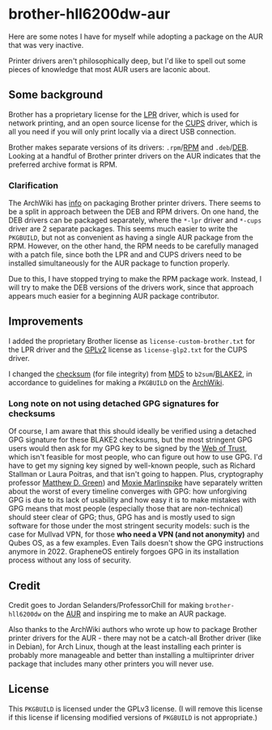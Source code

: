 # brother-hll6200dw-aur

Here are some notes I have for myself while adopting a package on the AUR that
was very inactive.

Printer drivers aren't philosophically deep, but I'd like to spell out some
pieces of knowledge that most AUR users are laconic about.

## Some background

Brother has a proprietary license for the [LPR](https://en.wikipedia.org/wiki/Line_Printer_Daemon_protocol)
driver, which is used for network printing, and an open source license for the
[CUPS](https://en.wikipedia.org/wiki/CUPS) driver, which is all you need if you
will only print locally via a direct USB connection.

Brother makes separate versions of its drivers: `.rpm`/[RPM](https://en.wikipedia.org/wiki/RPM_Package_Manager)
and `.deb`/[DEB](https://en.wikipedia.org/wiki/Deb_%28file_format%29).  Looking
at a handful of Brother printer drivers on the AUR indicates that the preferred
archive format is RPM.

### Clarification

The ArchWiki has [info](https://wiki.archlinux.org/title/Packaging_Brother_printer_drivers)
on packaging Brother printer drivers.  There seems to be a split in approach
between the DEB and RPM drivers.  On one hand, the DEB drivers can be packaged
separately, where the `*-lpr` driver and `*-cups` driver are 2 separate
packages.  This seems much easier to write the `PKGBUILD`, but not as convenient
as having a single AUR package from the RPM.  However, on the other hand, the
RPM needs to be carefully managed with a patch file, since both the LPR and and
CUPS drivers need to be installed simultaneously for the AUR package to function
properly.

Due to this, I have stopped trying to make the RPM package work.  Instead, I
will try to make the DEB versions of the drivers work, since that approach
appears much easier for a beginning AUR package contributor.

## Improvements

I added the proprietary Brother license as `license-custom-brother.txt` for the
LPR driver and the [GPLv2](https://en.wikipedia.org/wiki/GNU_General_Public_License#Version_2)
license as `license-glp2.txt` for the CUPS driver.

I changed the [checksum](https://en.wikipedia.org/wiki/Checksum) (for file
integrity) from [MD5](https://en.wikipedia.org/wiki/MD5) to
`b2sum`/[BLAKE2](https://en.wikipedia.org/wiki/BLAKE_(hash_function)#BLAKE2), in
accordance to guidelines for making a `PKGBUILD` on the
[ArchWiki](https://wiki.archlinux.org/title/PKGBUILD#Integrity).

### Long note on not using detached GPG signatures for checksums

Of course, I am aware that this should ideally be verified using a detached GPG
signature for these BLAKE2 checksums, but the most stringent GPG users would
then ask for my GPG key to be signed by the [Web of Trust](https://en.wikipedia.org/wiki/Web_of_trust),
which isn't feasible for most people, who can figure out how to use GPG.  I'd 
have to get my signing key signed by well-known people, such as Richard Stallman
or Laura Poitras, and that isn't going to happen.  Plus, cryptography professor
[Matthew D. Green](https://blog.cryptographyengineering.com/2014/08/13/whats-matter-with-pgp/))
and [Moxie Marlinspike](https://moxie.org/2015/02/24/gpg-and-me.html) have
separately written about the worst of every timeline converges with GPG: how
unforgiving GPG is due to its lack of usability and how easy it is to make
mistakes with GPG means that most people (especially those that are
non-technical) should steer clear of GPG; thus, GPG has and is mostly used to
sign software for those under the most stringent security models: such is the
case for Mullvad VPN, for those **who need a VPN (and not anonymity)** and Qubes
OS, as a few examples.  Even Tails doesn't show the GPG instructions anymore in
2022.  GrapheneOS entirely forgoes GPG in its installation process without any
loss of security.

## Credit

Credit goes to Jordan Selanders/ProfessorChill for making `brother-hll6200dw` on
the [AUR](https://aur.archlinux.org/packages/brother-hll6200dw) and inspiring me
to make an AUR package.

Also thanks to the ArchWiki authors who wrote up how to package Brother printer
drivers for the AUR - there may not be a catch-all Brother driver (like in
Debian), for Arch Linux, though at the least installing each printer is probably
more manageable and better than installing a multiiprinter driver package that
includes many other printers you will never use.

## License

This `PKGBUILD` is licensed under the GPLv3 license.  (I will remove this
license if this license if licensing modified versions of `PKGBUILD` is not
appropriate.)
